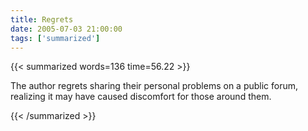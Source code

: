 ```yaml
---
title: Regrets
date: 2005-07-03 21:00:00
tags: ['summarized']
---
```


{{< summarized words=136 time=56.22 >}}

The author regrets sharing their personal problems on a public forum, realizing it may have caused discomfort for those around them.

{{< /summarized >}}
